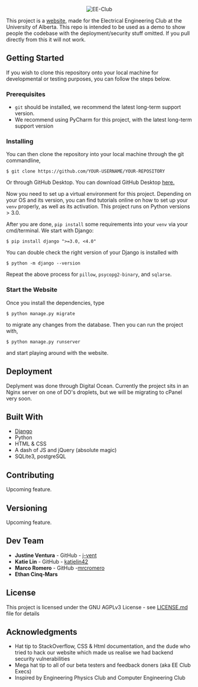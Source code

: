 
<p align="center">
  <img src="https://i.imgur.com/a8pExaX.png" alt="EE-Club">
</p>

This project is a [website](http://eeclub.ca), made for the Electrical Engineering Club at the University of Alberta. This repo is intended to be used as a demo to show people the codebase with the deployment/security stuff omitted. If you pull directly from this it will not work. 

## Getting Started

If you wish to clone this repository onto your local machine for developmental or testing purposes, you can follow the steps below. 

### Prerequisites

* `git` should be installed, we recommend the latest long-term support version.
* We recommend using PyCharm for this project, with the latest long-term support version

### Installing

You can then clone the repository into your local machine through the git commandline,
```
$ git clone https://github.com/YOUR-USERNAME/YOUR-REPOSITORY
```
Or through GitHub Desktop. You can download GitHub Desktop [here.](https://desktop.github.com/)

Now you need to set up a virtual environment for this project. Depending on your OS and its version, you can find tutorials online on how to set up your `venv` properly, as well as its activation. This project runs on Python versions > 3.0.

After you are done, `pip install` some requirements into your `venv` via your cmd/terminal. We start with Django:
```
$ pip install django ">=3.0, <4.0"
```
You can double check the right version of your Django is installed with 
```
$ python -m django --version
```
Repeat the above process for `pillow`, `psycopg2-binary`, and `sqlarse`. 

### Start the Website

Once you install the dependencies, type 
```
$ python manage.py migrate
```
to migrate any changes from the database. Then you can run the project with, 
```
$ python manage.py runserver
```
and start playing around with the website. 

## Deployment

Deplyment was done through Digital Ocean. Currently the project sits in an Nginx server on one of DO's droplets, but we will be migrating to cPanel very soon.


## Built With

* [Django](https://www.djangoproject.com/)
* Python
* HTML & CSS
* A dash of JS and jQuery (absolute magic)
* SQLite3, postgreSQL

## Contributing

Upcoming feature. 

## Versioning

Upcoming feature. 

## Dev Team

* **Justine Ventura** - GitHub - [j-vent](https://github.com/j-vent)
* **Katie Lin** - GitHub - [katielin42](https://github.com/katielin42)
* **Marco Romero** - GitHub -[mrcromero](https://github.com/mrcromero)
* **Ethan Cinq-Mars** 

## License

This project is licensed under the GNU AGPLv3 License - see [LICENSE.md](LICENSE.md) file for details

## Acknowledgments

* Hat tip to StackOverflow, CSS & Html documentation, and the dude who tried to hack our website which made us realise we had backend security vulnerabilities 
* Mega hat tip to all of our beta testers and feedback doners (aka EE Club Execs)
* Inspired by Engineering Physics Club and Computer Engineering Club
